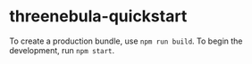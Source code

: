 # threenebula-quickstart
To create a production bundle, use `npm run build`.
To begin the development, run `npm start`.
